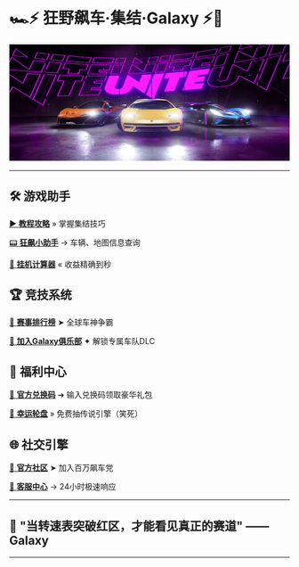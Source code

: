 # 🏎️⚡ 狂野飙车·集结·Galaxy ⚡🏁

![image-20250206202313329](https://raw.githubusercontent.com/wanghaozone/image/master/image/PicgoPicgoimage-20250206202313329.png)

---

## 🛠️ 游戏助手

[▶️ **教程攻略**](/md/教程合集页.md) » 掌握集结技巧  

[📟 **狂飙小助手**](https://a9.walterbright.cc/#/) → 车辆、地图信息查询 

[🧮 **挂机计算器**](https://docs.qq.com/sheet/DZWxXTGdsemx2R1Zk) « 收益精确到秒

## 🏆 竞技系统

[🏁 **赛事排行榜**](https://mei-a9.info/events) ➤ 全球车神争霸  

[👥 **加入Galaxy俱乐部**](http://qm.qq.com/cgi-bin/qm/qr?_wv=1027&k=QXw7eY0G6nH4jWJ02Zn2WtJPAUfJQhc5&authKey=qNiQJoKygnhwx2xx5dGhuvSf1aUTs0R5PogubDx6gEyOBJyeRAgFRwJq3aXYp8m%2F&noverify=0&group_code=181022488) ✦ 解锁专属车队DLC


## 💎 福利中心

[🎁 **官方兑换码**](https://www.gameloft.com/redeem/asphalt-legends-unite) ➔ 输入兑换码领取豪华礼包  

[🎰 **幸运轮盘**](/lucky-wheel) » 免费抽传说引擎（笑死）

## 🌐 社交引擎

[💬 **官方社区**](https://discord.com/channels/464007189741305856/585059349018312705) ➤ 加入百万飙车党  

[📢 **客服中心**](https://gameloft.helpshift.com/hc/en/15-asphalt-legends-unite/) → 24小时极速响应


---

## 🌃 "当转速表突破红区，才能看见真正的赛道" —— Galaxy

---
